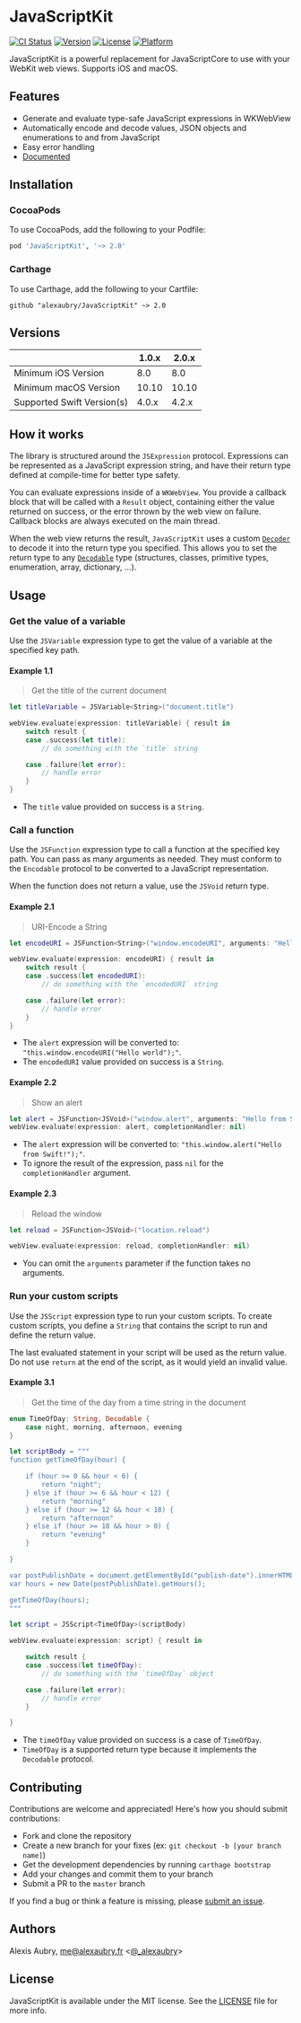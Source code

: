 # JavaScriptKit

[![CI Status](https://travis-ci.org/alexaubry/JavaScriptKit.svg?branch=master)](https://travis-ci.org/alexaubry/JavaScriptKit)
[![Version](https://img.shields.io/cocoapods/v/JavaScriptKit.svg?style=flat)](http://cocoapods.org/pods/JavaScriptKit)
[![License](https://img.shields.io/cocoapods/l/JavaScriptKit.svg?style=flat)](http://cocoapods.org/pods/JavaScriptKit)
[![Platform](https://img.shields.io/cocoapods/p/JavaScriptKit.svg?style=flat)](http://cocoapods.org/pods/JavaScriptKit)

JavaScriptKit is a powerful replacement for JavaScriptCore to use with your WebKit web views. Supports iOS and macOS.

## Features

- Generate and evaluate type-safe JavaScript expressions in WKWebView
- Automatically encode and decode values, JSON objects and enumerations to and from JavaScript
- Easy error handling
- [Documented](https://alexaubry.github.io/JavaScriptKit)

## Installation

### CocoaPods

To use CocoaPods, add the following to your Podfile:

```ruby
pod 'JavaScriptKit', '~> 2.0'
```

### Carthage

To use Carthage, add the following to your Cartfile:

```ogdl
github "alexaubry/JavaScriptKit" ~> 2.0
```
## Versions

| | 1.0.x | 2.0.x |
|---|---|---|
| Minimum iOS Version | 8.0 | 8.0 |
| Minimum macOS Version | 10.10 | 10.10 |
| Supported Swift Version(s) | 4.0.x | 4.2.x |

## How it works

The library is structured around the `JSExpression` protocol. Expressions can be represented as a JavaScript expression string, and have their return type defined at compile-time for better type safety.

You can evaluate expressions inside of a `WKWebView`. You provide a callback block that will be called with a `Result` object, containing either the value returned on success, or the error thrown by the web view on failure. Callback blocks are always executed on the main thread.

When the web view returns the result, `JavaScriptKit` uses a custom [`Decoder`](https://developer.apple.com/documentation/swift/decoder) to decode it into the return type you specified. This allows you to set the return type to any [`Decodable`](https://developer.apple.com/documentation/swift/decodable) type (structures, classes, primitive types, enumeration, array, dictionary, ...).

## Usage

### Get the value of a variable

Use the `JSVariable` expression type to get the value of a variable at the specified key path.

#### Example 1.1

> Get the title of the current document

~~~swift
let titleVariable = JSVariable<String>("document.title")

webView.evaluate(expression: titleVariable) { result in
    switch result {
    case .success(let title):
        // do something with the `title` string

    case .failure(let error):
        // handle error
    }
}
~~~

- The `title` value provided on success is a `String`.

### Call a function

Use the `JSFunction` expression type to call a function at the specified key path. You can pass as many arguments as needed. They must conform to the `Encodable` protocol to be converted to a JavaScript representation.

When the function does not return a value, use the `JSVoid` return type.

#### Example 2.1

> URI-Encode a String

~~~swift
let encodeURI = JSFunction<String>("window.encodeURI", arguments: "Hello world")

webView.evaluate(expression: encodeURI) { result in
    switch result {
    case .success(let encodedURI):
        // do something with the `encodedURI` string

    case .failure(let error):
        // handle error
    }
}
~~~

- The `alert` expression will be converted to: `"this.window.encodeURI("Hello world");"`.
- The `encodedURI` value provided on success is a `String`.

#### Example 2.2

> Show an alert

~~~swift
let alert = JSFunction<JSVoid>("window.alert", arguments: "Hello from Swift!")
webView.evaluate(expression: alert, completionHandler: nil)
~~~

- The `alert` expression will be converted to: `"this.window.alert("Hello from Swift!");"`.
- To ignore the result of the expression, pass `nil` for the `completionHandler` argument.

#### Example 2.3

> Reload the window

~~~swift
let reload = JSFunction<JSVoid>("location.reload")

webView.evaluate(expression: reload, completionHandler: nil)
~~~

- You can omit the `arguments` parameter if the function takes no arguments.

### Run your custom scripts

Use the `JSScript` expression type to run your custom scripts. To create custom scripts, you define a `String` that contains the script to run and define the return value.

The last evaluated statement in your script will be used as the return value. Do not use `return` at the end of the script, as it would yield an invalid value.

#### Example 3.1

> Get the time of the day from a time string in the document

~~~swift
enum TimeOfDay: String, Decodable {
    case night, morning, afternoon, evening
}

let scriptBody = """
function getTimeOfDay(hour) {

    if (hour >= 0 && hour < 6) {
        return "night";
    } else if (hour >= 6 && hour < 12) {
        return "morning"
    } else if (hour >= 12 && hour < 18) {
        return "afternoon"
    } else if (hour >= 18 && hour > 0) {
        return "evening"
    }

}

var postPublishDate = document.getElementById("publish-date").innerHTML
var hours = new Date(postPublishDate).getHours();

getTimeOfDay(hours);
"""

let script = JSScript<TimeOfDay>(scriptBody)

webView.evaluate(expression: script) { result in

    switch result {
    case .success(let timeOfDay):
        // do something with the `timeOfDay` object

    case .failure(let error):
        // handle error
    }

}
~~~

- The `timeOfDay` value provided on success is a case of `TimeOfDay`.
- `TimeOfDay` is a supported return type because it implements the `Decodable` protocol.

## Contributing

Contributions are welcome and appreciated! Here's how you should submit contributions:

- Fork and clone the repository
- Create a new branch for your fixes (ex: `git checkout -b [your branch name]`)
- Get the development dependencies by running `carthage bootstrap`
- Add your changes and commit them to your branch
- Submit a PR to the `master` branch

If you find a bug or think a feature is missing, please [submit an issue](https://github.com/alexaubry/JavaScriptKit/issues).

## Authors

Alexis Aubry, me@alexaubry.fr <[@_alexaubry](https://twitter.com/_alexaubry)>

## License

JavaScriptKit is available under the MIT license. See the [LICENSE](LICENSE) file for more info.
